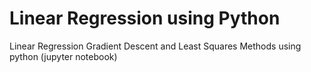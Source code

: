 # Linear Regression using Python
Linear Regression Gradient Descent and Least Squares Methods using python (jupyter notebook)
